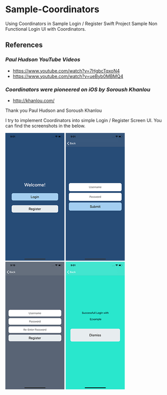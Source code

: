 # Sample-Coordinators
Using Coordinators in Sample Login / Register Swift Project
Sample Non Functional Login UI with Coordinators.

## References

### _Paul Hudson YouTube Videos_

* https://www.youtube.com/watch?v=7HgbcTqxoN4
* https://www.youtube.com/watch?v=ueByb0MBMQ4


### _Coordinators were pioneered on iOS by Soroush Khanlou_

* http://khanlou.com/

Thank you Paul Hudson and Soroush Khanlou

I try to implement Coordinators into simple Login / Register Screen UI. You can find the screenshots in the below.

![](https://github.com/kemalekren/Sample-Coordinators/blob/master/Screenshots/1.png)  ![](https://github.com/kemalekren/Sample-Coordinators/blob/master/Screenshots/2.png)  ![](https://github.com/kemalekren/Sample-Coordinators/blob/master/Screenshots/5.png) ![](https://github.com/kemalekren/Sample-Coordinators/blob/master/Screenshots/3.png)
